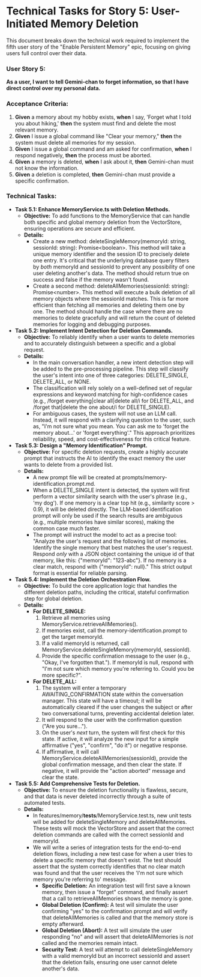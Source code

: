 # Technical Tasks for Story 5: User-Initiated Memory Deletion

This document breaks down the technical work required to implement the fifth user story of the "Enable Persistent Memory" epic, focusing on giving users full control over their data.


### **User Story 5:**

**As a user, I want to tell Gemini-chan to forget information, so that I have direct control over my personal data.**


### **Acceptance Criteria:**



1. **Given** a memory about my hobby exists, **when** I say, 'Forget what I told you about hiking,' **then** the system must find and delete the most relevant memory.
2. **Given** I issue a global command like "Clear your memory," **then** the system must delete all memories for my session.
3. **Given** I issue a global command and am asked for confirmation, **when** I respond negatively, **then** the process must be aborted.
4. **Given** a memory is deleted, **when** I ask about it, **then** Gemini-chan must not know the information.
5. **Given** a deletion is completed, **then** Gemini-chan must provide a specific confirmation.


### **Technical Tasks:**



* **Task 5.1: Enhance MemoryService.ts with Deletion Methods.**
    * **Objective:** To add functions to the MemoryService that can handle both specific and global memory deletion from the VectorStore, ensuring operations are secure and efficient.
    * **Details:**
        * Create a new method: deleteSingleMemory(memoryId: string, sessionId: string): Promise&lt;boolean>. This method will take a unique memory identifier and the session ID to precisely delete one entry. It's critical that the underlying database query filters by *both* memoryId and sessionId to prevent any possibility of one user deleting another's data. The method should return true on success and false if the memory wasn't found.
        * Create a second method: deleteAllMemories(sessionId: string): Promise&lt;number>. This method will execute a bulk deletion of all memory objects where the sessionId matches. This is far more efficient than fetching all memories and deleting them one by one. The method should handle the case where there are no memories to delete gracefully and will return the count of deleted memories for logging and debugging purposes.
* **Task 5.2: Implement Intent Detection for Deletion Commands.**
    * **Objective:** To reliably identify when a user wants to delete memories and to accurately distinguish between a specific and a global request.
    * **Details:**
        * In the main conversation handler, a new intent detection step will be added to the pre-processing pipeline. This step will classify the user's intent into one of three categories: DELETE_SINGLE, DELETE_ALL, or NONE.
        * The classification will rely solely on a well-defined set of regular expressions and keyword matching for high-confidence cases (e.g., /forget everything|clear all|delete all/i for DELETE_ALL, and /forget that|delete the one about/i for DELETE_SINGLE).
        * For ambiguous cases, the system will not use an LLM call. Instead, it will respond with a clarifying question to the user, such as, "I'm not sure what you mean. You can ask me to 'forget the memory about...' or 'forget everything'." This approach prioritizes reliability, speed, and cost-effectiveness for this critical feature.
* **Task 5.3: Design a "Memory Identification" Prompt.**
    * **Objective:** For specific deletion requests, create a highly accurate prompt that instructs the AI to identify the exact memory the user wants to delete from a provided list.
    * **Details:**
        * A new prompt file will be created at prompts/memory-identification.prompt.md.
        * When a DELETE_SINGLE intent is detected, the system will first perform a vector similarity search with the user's phrase (e.g., 'my dog'). If one memory is a clear top hit (e.g., similarity score > 0.9), it will be deleted directly. The LLM-based identification prompt will only be used if the search results are ambiguous (e.g., multiple memories have similar scores), making the common case much faster.
        * The prompt will instruct the model to act as a precise tool: "Analyze the user's request and the following list of memories. Identify the single memory that best matches the user's request. Respond *only* with a JSON object containing the unique id of that memory, like this: {\"memoryId\": \"123-abc\"}. If no memory is a clear match, respond with {\"memoryId\": null}." This strict output format is essential for reliable parsing.
* **Task 5.4: Implement the Deletion Orchestration Flow.**
    * **Objective:** To build the core application logic that handles the different deletion paths, including the critical, stateful confirmation step for global deletion.
    * **Details:**
        * **For DELETE_SINGLE:**
            1. Retrieve all memories using MemoryService.retrieveAllMemories().
            2. If memories exist, call the memory-identification.prompt to get the target memoryId.
            3. If a valid memoryId is returned, call MemoryService.deleteSingleMemory(memoryId, sessionId).
            4. Provide the specific confirmation message to the user (e.g., "Okay, I've forgotten that."). If memoryId is null, respond with "I'm not sure which memory you're referring to. Could you be more specific?".
        * **For DELETE_ALL:**
            1. The system will enter a temporary AWAITING_CONFIRMATION state within the conversation manager. This state will have a timeout; it will be automatically cleared if the user changes the subject or after two conversational turns, preventing accidental deletion later.
            2. It will respond to the user with the confirmation question ("Are you sure...").
            3. On the user's *next* turn, the system will first check for this state. If active, it will analyze the new input for a simple affirmative ("yes", "confirm", "do it") or negative response.
            4. If affirmative, it will call MemoryService.deleteAllMemories(sessionId), provide the global confirmation message, and then clear the state. If negative, it will provide the "action aborted" message and clear the state.
* **Task 5.5: Add Comprehensive Tests for Deletion.**
    * **Objective:** To ensure the deletion functionality is flawless, secure, and that data is never deleted incorrectly through a suite of automated tests.
    * **Details:**
        * In features/memory/__tests__/MemoryService.test.ts, new unit tests will be added for deleteSingleMemory and deleteAllMemories. These tests will mock the VectorStore and assert that the correct deletion commands are called with the correct sessionId and memoryId.
        * We will write a series of integration tests for the end-to-end deletion flows, including a new test case for when a user tries to delete a specific memory that doesn't exist. The test should assert that the system correctly identifies that no clear match was found and that the user receives the 'I'm not sure which memory you're referring to' message.
            * **Specific Deletion:** An integration test will first save a known memory, then issue a "forget" command, and finally assert that a call to retrieveAllMemories shows the memory is gone.
            * **Global Deletion (Confirm):** A test will simulate the user confirming "yes" to the confirmation prompt and will verify that deleteAllMemories is called and that the memory store is empty afterward.
            * **Global Deletion (Abort):** A test will simulate the user responding "no" and will assert that deleteAllMemories is *not* called and the memories remain intact.
            * **Security Test:** A test will attempt to call deleteSingleMemory with a valid memoryId but an incorrect sessionId and assert that the deletion fails, ensuring one user cannot delete another's data.